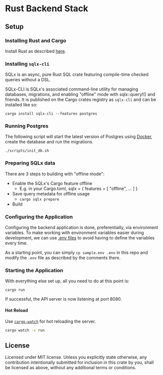 # Rust Backend Stack

## Setup

### Installing Rust and Cargo

Install Rust as described [here](https://doc.rust-lang.org/book/ch01-01-installation.html).

### Installing `sqlx-cli`

SQLx is an async, pure Rust SQL crate featuring compile-time checked queries without a DSL.

SQLx-CLI is SQLx's associated command-line utility for managing databases, migrations, and enabling "offline" mode with sqlx::query!() and friends.
It is published on the Cargo crates registry as `sqlx-cli` and can be installed like so:

```shell
cargo install sqlx-cli --features postgres
```

### Running Postgres

The following script will start the latest version of Postgres using [Docker], create the database and run the migrations.

```shell
./scripts/init_db.sh
```

### Preparing SQLx data

There are 3 steps to building with "offline mode":

- Enable the SQLx's Cargo feature offline
  - E.g. in your Cargo.toml, sqlx = { features = [ "offline", ... ] }
- Save query metadata for offline usage
  - `cargo sqlx prepare`
- Build

### Configuring the Application

Configuring the backend application is done, preferentially, via environment variables.
To make working with environment variables easier during development, we can use [.env files] to avoid having
to define the variables every time.

As a starting point, you can simply `cp sample.env .env` in this repo and modify the `.env` file as described by
the comments there.

### Starting the Application

With everything else set up, all you need to do at this point is:

```shell
cargo run
```

If successful, the API server is now listening at port 8080.

#### Hot Reload

Use [`cargo-watch`](https://crates.io/crates/cargo-watch) for hot reloading the server.

```bash
cargo watch -x run
```

## License

Licensed under MIT license. Unless you explicitly state otherwise, any contribution intentionally submitted for inclusion in this crate by you, shall be licensed as above, without any additional terms or conditions.

[Docker]: https://www.docker.com/
[.env files]: https://github.com/dotenv-rs/dotenv
